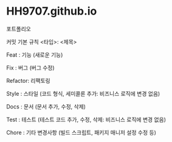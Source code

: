 # HH9707.github.io
포트폴리오

커밋 기본 규칙
<타입>: <제목>

Feat    : 기능 (새로운 기능)

Fix     : 버그 (버그 수정)

Refactor: 리팩토링

Style   : 스타일 (코드 형식, 세미콜론 추가: 비즈니스 로직에 변경 없음)

Docs    : 문서 (문서 추가, 수정, 삭제)

Test    : 테스트 (테스트 코드 추가, 수정, 삭제: 비즈니스 로직에 변경 없음)

Chore   : 기타 변경사항 (빌드 스크립트, 패키지 매니저 설정 수정 등)
